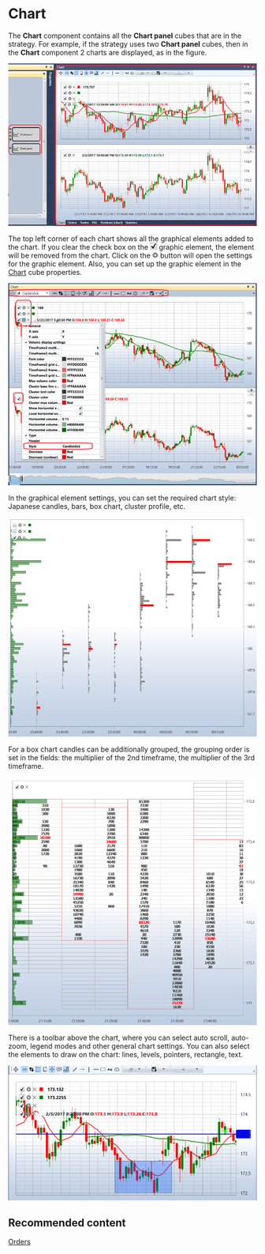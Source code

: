 # Chart

The **Chart** component contains all the **Chart panel** cubes that are in the strategy. For example, if the strategy uses two **Chart panel** cubes, then in the **Chart** component 2 charts are displayed, as in the figure.

![Designer Panel graphics 04](../images/Designer_Panel_graphics_04.png)

The top left corner of each chart shows all the graphical elements added to the chart. If you clear the check box on the ![Designer Schedule 00](../images/Designer_Schedule_00.png) graphic element, the element will be removed from the chart. Click on the ![Designer Schedule 01](../images/Designer_Schedule_01.png) button will open the settings for the graphic element. Also, you can set up the graphic element in the [Chart](Designer_Panel_graphics.md) cube properties.

![Designer Schedule 02](../images/Designer_Schedule_02.png)

In the graphical element settings, you can set the required chart style: Japanese candles, bars, box chart, cluster profile, etc.

![Designer Schedule 04](../images/Designer_Schedule_04.png)

For a box chart candles can be additionally grouped, the grouping order is set in the fields: the multiplier of the 2nd timeframe, the multiplier of the 3rd timeframe.

![Designer Schedule 05](../images/Designer_Schedule_05.png)

There is a toolbar above the chart, where you can select auto scroll, auto\-zoom, legend modes and other general chart settings. You can also select the elements to draw on the chart: lines, levels, pointers, rectangle, text.

![Designer Schedule 03](../images/Designer_Schedule_03.png)

## Recommended content

[Orders](Designer_Orders.md)
